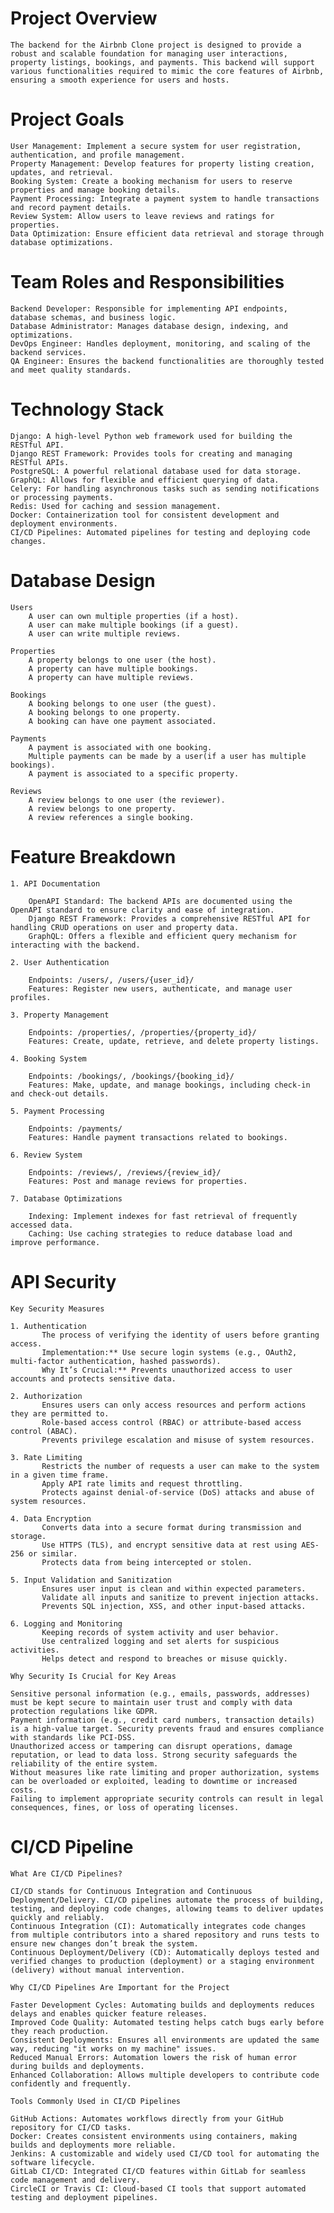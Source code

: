 # Project Overview
    The backend for the Airbnb Clone project is designed to provide a robust and scalable foundation for managing user interactions, property listings, bookings, and payments. This backend will support various functionalities required to mimic the core features of Airbnb, ensuring a smooth experience for users and hosts.

# Project Goals
    User Management: Implement a secure system for user registration, authentication, and profile management.
    Property Management: Develop features for property listing creation, updates, and retrieval.
    Booking System: Create a booking mechanism for users to reserve properties and manage booking details.
    Payment Processing: Integrate a payment system to handle transactions and record payment details.
    Review System: Allow users to leave reviews and ratings for properties.
    Data Optimization: Ensure efficient data retrieval and storage through database optimizations.

# Team Roles and Responsibilities

    Backend Developer: Responsible for implementing API endpoints, database schemas, and business logic.
    Database Administrator: Manages database design, indexing, and optimizations.
    DevOps Engineer: Handles deployment, monitoring, and scaling of the backend services.
    QA Engineer: Ensures the backend functionalities are thoroughly tested and meet quality standards.


# Technology Stack

    Django: A high-level Python web framework used for building the RESTful API.
    Django REST Framework: Provides tools for creating and managing RESTful APIs.
    PostgreSQL: A powerful relational database used for data storage.
    GraphQL: Allows for flexible and efficient querying of data.
    Celery: For handling asynchronous tasks such as sending notifications or processing payments.
    Redis: Used for caching and session management.
    Docker: Containerization tool for consistent development and deployment environments.
    CI/CD Pipelines: Automated pipelines for testing and deploying code changes.

# Database Design

    Users
        A user can own multiple properties (if a host).
        A user can make multiple bookings (if a guest).
        A user can write multiple reviews.

    Properties
        A property belongs to one user (the host).
        A property can have multiple bookings.
        A property can have multiple reviews.

    Bookings
        A booking belongs to one user (the guest).
        A booking belongs to one property.
        A booking can have one payment associated.

    Payments
        A payment is associated with one booking.
        Multiple payments can be made by a user(if a user has multiple bookings).
        A payment is associated to a specific property.

    Reviews
        A review belongs to one user (the reviewer).
        A review belongs to one property.
        A review references a single booking.

# Feature Breakdown
    1. API Documentation
    
        OpenAPI Standard: The backend APIs are documented using the OpenAPI standard to ensure clarity and ease of integration.
        Django REST Framework: Provides a comprehensive RESTful API for handling CRUD operations on user and property data.
        GraphQL: Offers a flexible and efficient query mechanism for interacting with the backend.
    
    2. User Authentication
    
        Endpoints: /users/, /users/{user_id}/
        Features: Register new users, authenticate, and manage user profiles.
    
    3. Property Management
    
        Endpoints: /properties/, /properties/{property_id}/
        Features: Create, update, retrieve, and delete property listings.
    
    4. Booking System
    
        Endpoints: /bookings/, /bookings/{booking_id}/
        Features: Make, update, and manage bookings, including check-in and check-out details.
    
    5. Payment Processing
    
        Endpoints: /payments/
        Features: Handle payment transactions related to bookings.
    
    6. Review System
    
        Endpoints: /reviews/, /reviews/{review_id}/
        Features: Post and manage reviews for properties.
    
    7. Database Optimizations
    
        Indexing: Implement indexes for fast retrieval of frequently accessed data.
        Caching: Use caching strategies to reduce database load and improve performance.

# API Security

    Key Security Measures
    
    1. Authentication
           The process of verifying the identity of users before granting access.
           Implementation:** Use secure login systems (e.g., OAuth2, multi-factor authentication, hashed passwords).
           Why It’s Crucial:** Prevents unauthorized access to user accounts and protects sensitive data.
    
    2. Authorization
           Ensures users can only access resources and perform actions they are permitted to.
           Role-based access control (RBAC) or attribute-based access control (ABAC).
           Prevents privilege escalation and misuse of system resources.
    
    3. Rate Limiting
           Restricts the number of requests a user can make to the system in a given time frame.
           Apply API rate limits and request throttling.
           Protects against denial-of-service (DoS) attacks and abuse of system resources.
    
    4. Data Encryption
           Converts data into a secure format during transmission and storage.
           Use HTTPS (TLS), and encrypt sensitive data at rest using AES-256 or similar.
           Protects data from being intercepted or stolen.
    
    5. Input Validation and Sanitization
           Ensures user input is clean and within expected parameters.
           Validate all inputs and sanitize to prevent injection attacks.
           Prevents SQL injection, XSS, and other input-based attacks.
    
    6. Logging and Monitoring
           Keeping records of system activity and user behavior.
           Use centralized logging and set alerts for suspicious activities.
           Helps detect and respond to breaches or misuse quickly.
    
    Why Security Is Crucial for Key Areas
    
    Sensitive personal information (e.g., emails, passwords, addresses) must be kept secure to maintain user trust and comply with data protection regulations like GDPR.
    Payment information (e.g., credit card numbers, transaction details) is a high-value target. Security prevents fraud and ensures compliance with standards like PCI-DSS.
    Unauthorized access or tampering can disrupt operations, damage reputation, or lead to data loss. Strong security safeguards the reliability of the entire system.
    Without measures like rate limiting and proper authorization, systems can be overloaded or exploited, leading to downtime or increased costs.
    Failing to implement appropriate security controls can result in legal consequences, fines, or loss of operating licenses.

# CI/CD Pipeline

    What Are CI/CD Pipelines?
    
    CI/CD stands for Continuous Integration and Continuous Deployment/Delivery. CI/CD pipelines automate the process of building, testing, and deploying code changes, allowing teams to deliver updates quickly and reliably.
    Continuous Integration (CI): Automatically integrates code changes from multiple contributors into a shared repository and runs tests to ensure new changes don’t break the system.
    Continuous Deployment/Delivery (CD): Automatically deploys tested and verified changes to production (deployment) or a staging environment (delivery) without manual intervention.

    Why CI/CD Pipelines Are Important for the Project

    Faster Development Cycles: Automating builds and deployments reduces delays and enables quicker feature releases.
    Improved Code Quality: Automated testing helps catch bugs early before they reach production.
    Consistent Deployments: Ensures all environments are updated the same way, reducing "it works on my machine" issues.
    Reduced Manual Errors: Automation lowers the risk of human error during builds and deployments.
    Enhanced Collaboration: Allows multiple developers to contribute code confidently and frequently.

    Tools Commonly Used in CI/CD Pipelines

    GitHub Actions: Automates workflows directly from your GitHub repository for CI/CD tasks.
    Docker: Creates consistent environments using containers, making builds and deployments more reliable.
    Jenkins: A customizable and widely used CI/CD tool for automating the software lifecycle.
    GitLab CI/CD: Integrated CI/CD features within GitLab for seamless code management and delivery.
    CircleCI or Travis CI: Cloud-based CI tools that support automated testing and deployment pipelines.
